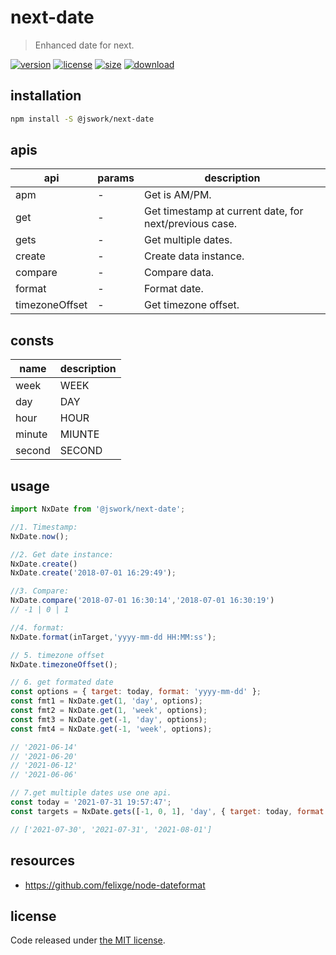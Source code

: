 # next-date
> Enhanced date for next.

[![version][version-image]][version-url]
[![license][license-image]][license-url]
[![size][size-image]][size-url]
[![download][download-image]][download-url]

## installation
```bash
npm install -S @jswork/next-date
```

## apis
| api            | params | description                                            |
| -------------- | ------ | ------------------------------------------------------ |
| apm            | -      | Get is AM/PM.                                          |
| get            | -      | Get timestamp at current date, for next/previous case. |
| gets           | -      | Get multiple dates.                                    |
| create         | -      | Create data instance.                                  |
| compare        | -      | Compare data.                                          |
| format         | -      | Format date.                                           |
| timezoneOffset | -      | Get timezone offset.                                   |


## consts
| name   | description |
| ------ | ----------- |
| week   | WEEK        |
| day    | DAY         |
| hour   | HOUR        |
| minute | MIUNTE      |
| second | SECOND      |

## usage
```js
import NxDate from '@jswork/next-date';

//1. Timestamp:
NxDate.now();

//2. Get date instance:
NxDate.create() 
NxDate.create('2018-07-01 16:29:49');

//3. Compare:
NxDate.compare('2018-07-01 16:30:14','2018-07-01 16:30:19')
// -1 | 0 | 1

//4. format:
NxDate.format(inTarget,'yyyy-mm-dd HH:MM:ss');

// 5. timezone offset
NxDate.timezoneOffset();

// 6. get formated date
const options = { target: today, format: 'yyyy-mm-dd' };
const fmt1 = NxDate.get(1, 'day', options);
const fmt2 = NxDate.get(1, 'week', options);
const fmt3 = NxDate.get(-1, 'day', options);
const fmt4 = NxDate.get(-1, 'week', options);

// '2021-06-14'
// '2021-06-20'
// '2021-06-12'
// '2021-06-06'

// 7.get multiple dates use one api.
const today = '2021-07-31 19:57:47';
const targets = NxDate.gets([-1, 0, 1], 'day', { target: today, format: 'date' });

// ['2021-07-30', '2021-07-31', '2021-08-01']
```

## resources
- https://github.com/felixge/node-dateformat

## license
Code released under [the MIT license](https://github.com/afeiship/next-date/blob/master/LICENSE.txt).

[version-image]: https://img.shields.io/npm/v/@jswork/next-date
[version-url]: https://npmjs.org/package/@jswork/next-date

[license-image]: https://img.shields.io/npm/l/@jswork/next-date
[license-url]: https://github.com/afeiship/next-date/blob/master/LICENSE.txt

[size-image]: https://img.shields.io/bundlephobia/minzip/@jswork/next-date
[size-url]: https://github.com/afeiship/next-date/blob/master/dist/next-date.min.js

[download-image]: https://img.shields.io/npm/dm/@jswork/next-date
[download-url]: https://www.npmjs.com/package/@jswork/next-date
